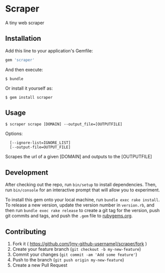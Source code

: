 # Scraper

A tiny web scraper

## Installation

Add this line to your application's Gemfile:

```ruby
gem 'scraper'
```

And then execute:

    $ bundle

Or install it yourself as:

    $ gem install scraper

## Usage

    $ scraper scrape [DOMAIN] --output_file=[OUTPUTFILE]

Options:
```
  [--ignore-list=IGNORE_LIST]
  [--output-file=OUTPUT_FILE]
```

Scrapes the url of a given [DOMAIN] and outputs to the [OUTPUTFILE]

## Development

After checking out the repo, run `bin/setup` to install dependencies. Then, run `bin/console` for an interactive prompt that will allow you to experiment.

To install this gem onto your local machine, run `bundle exec rake install`. To release a new version, update the version number in `version.rb`, and then run `bundle exec rake release` to create a git tag for the version, push git commits and tags, and push the `.gem` file to [rubygems.org](https://rubygems.org).

## Contributing

1. Fork it ( https://github.com/[my-github-username]/scraper/fork )
2. Create your feature branch (`git checkout -b my-new-feature`)
3. Commit your changes (`git commit -am 'Add some feature'`)
4. Push to the branch (`git push origin my-new-feature`)
5. Create a new Pull Request
